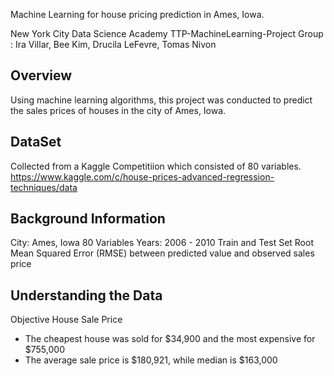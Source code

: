 Machine Learning for house pricing prediction in Ames, Iowa.

New York City Data Science Academy
TTP-MachineLearning-Project
Group : Ira Villar, Bee Kim, Drucila LeFevre, Tomas Nivon

Overview
--------
Using machine learning algorithms, this project was conducted to predict the sales prices of houses in the city of Ames, Iowa. 

DataSet
-------
Collected from a Kaggle Competitiion which consisted of 80 variables. 
https://www.kaggle.com/c/house-prices-advanced-regression-techniques/data

Background Information 
----------
City: Ames, Iowa
80 Variables
Years: 2006 - 2010
Train and Test Set
Root Mean Squared Error (RMSE) between predicted value and observed sales price

Understanding the Data
----
Objective House Sale Price
- The cheapest house was sold for $34,900 and the most expensive for $755,000
- The average sale price is $180,921, while median is $163,000

